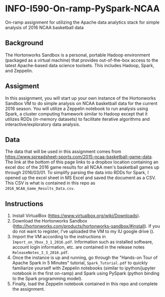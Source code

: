 # INFO-I590-On-ramp-PySpark-NCAA
On-ramp assignment for utilizing the Apache data analytics stack for simple analysis of 2016 NCAA basketball data

## Background
The Hortonworks Sandbox is a personal, portable Hadoop environment (packaged as a virtual machine) that provides out-of-the-box access to the latest Apache-based data science toolsets. This includes Hadoop, Spark, and Zeppelin.

## Assigment
In this assignment, you will start up your own instance of the Hortonworks Sandbox VM to do simple analysis on NCAA basketball data for the current 2016 season. You will utilize a Zeppelin notebook to run analysis using Spark, a cluster computing framework similar to Hadoop except that it utilizes RDDs (in-memory datasets) to facilitate iterative algorithms and interactive/exploratory data analysis.

## Data
The data that will be used in this assignment comes from https://www.spreadsheet-sports.com/2015-ncaa-basketball-game-data. The link at the bottom of this page links to a dropbox location containing an excel doc of the 2016 game results for all NCAA men's basketball games up through 2016/03/01. To simplify parsing the data into RDDs for Spark, I opened up the excel sheet in MS Excel and saved the document as a CSV. This CSV is what is contained in this repo as `2016_NCAA_Game_Results_Data.csv`.

## Instructions
1. Install VirtualBox (https://www.virtualbox.org/wiki/Downloads).
2. Download the Hortonworks Sandbox (http://hortonworks.com/products/hortonworks-sandbox/#install). If you do not want to register, I've uploaded the VM to my IU google drive ().
3. Import the VM according to the instructions in `Import_on_Vbox_3_1_2016.pdf`. Information such as installed software, account login information, etc. are contained in the release notes `ReleaseNotes_3_3_2016.pdf`.
4. Once the instance is up and running, go through the "Hands-on Tour of Apache Spark in 5 Minutes" tutorial, `Spark_Tutorial.pdf` to quickly familiarize yourself with Zeppelin notebooks (similar to ipython/jupyter notebook in the first on-ramp) and Spark using PySpark (python binding to the Spark programming model).
5. Finally, load the Zeppelin notebook contained in this repo and complete the assignment.
